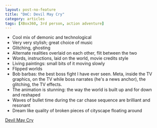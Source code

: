 ```yaml
---
layout: post-no-feature
title: "DmC: Devil May Cry"
category: articles
tags: [XBox360, 3rd person, action adventure]
---
```


* Cool mix of demonic and technological
* Very very stylish; great choice of music
* Glitching, ghosting
* Alternate realities overlaid on each other, flit between the two
* Words, instructions, laid on the world, movie credits style
* Living paintings: small bits of it moving slowly
* Flipped worlds
* Bob barbas: the best boss fight I have ever seen. Meta, inside the TV graphics, on the TV while boss narrates (he's a news anchor), the glitching, the TV effects.
* The animation is stunning: the way the world is built up and for down and reshaped
* Waves of bullet time during the car chase sequence are brilliant and resonant
* Dream like quality of broken pieces of cityscape floating around

[Devil May Cry](http://www.devilmaycry.com/)